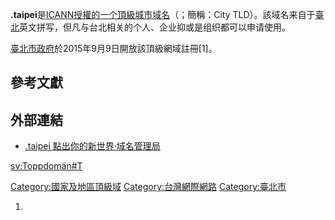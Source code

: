 **.taipei**是[ICANN授權的一个頂級城市域名](https://zh.wikipedia.org/wiki/ICANN "wikilink")（；簡稱：City TLD）。該域名来自于[臺北](../Page/臺北.md "wikilink")英文拼写，但凡与台北相关的个人、企业抑或是组织都可以申请使用。

[臺北市政府](../Page/臺北市政府.md "wikilink")於2015年9月9日開放該頂級網域註冊\[1\]。

## 參考文獻

## 外部連結

  - [.taipei 點出你的新世界·域名管理局](https://www.hi.taipei/)

[sv:Toppdomän\#T](https://zh.wikipedia.org/wiki/sv:Toppdomän#T "wikilink")

[Category:國家及地區頂級域](https://zh.wikipedia.org/wiki/Category:國家及地區頂級域 "wikilink") [Category:台灣網際網路](https://zh.wikipedia.org/wiki/Category:台灣網際網路 "wikilink") [Category:臺北市](https://zh.wikipedia.org/wiki/Category:臺北市 "wikilink")

1.